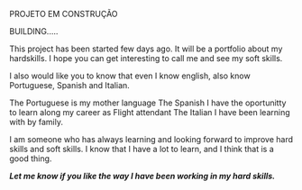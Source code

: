 PROJETO EM CONSTRUÇÃO

BUILDING.....


This project has been started few days ago. It will be a portfolio about my hardskills. I hope you can get interesting to call me and see my soft skills.


I also would like you to know that even I know english, also know Portuguese, Spanish and Italian.

The Portuguese is my mother language
The Spanish I have the oportunitty to learn along my career as Flight attendant
The Italian I have been learning with by family.

I am someone who has always learning and looking forward to improve hard skills and soft skills.
I know that I have a lot to learn, and I think that is a good thing. 

***Let me know if you like the way I have been working in my hard skills.***